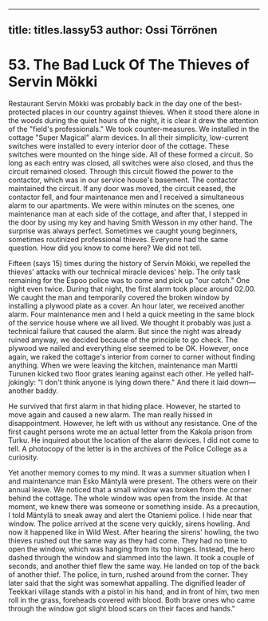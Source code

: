 
---

title: titles.lassy53
author: Ossi Törrönen
---


    
# 53. The Bad Luck Of The Thieves of Servin Mökki

Restaurant Servin Mökki was probably back in the day one of the best-protected places in our country against thieves. When it stood there alone in the woods during the quiet hours of the night, it is clear it drew the attention of the "field's professionals." We took counter-measures. We installed in the cottage "Super Magical" alarm devices. In all their simplicity, low-current switches were installed to every interior door of the cottage. These switches were mounted on the hinge side. All of these formed a circuit. So long as each entry was closed, all switches were also closed, and thus the circuit remained closed. Through this circuit flowed the power to the contactor, which was in our service house's basement. The contactor maintained the circuit. If any door was moved, the circuit ceased, the contactor fell, and four maintenance men and I received a simultaneous alarm to our apartments. We were within minutes on the scenes, one maintenance man at each side of the cottage, and after that, I stepped in the door by using my key and having Smith Wesson in my other hand. The surprise was always perfect. Sometimes we caught young beginners, sometimes routinized professional thieves. Everyone had the same question. How did you know to come here? We did not tell.

Fifteen (says 15) times during the history of Servin Mökki, we repelled the thieves' attacks with our technical miracle devices' help. The only task remaining for the Espoo police was to come and pick up "our catch." One night even twice. During that night, the first alarm took place around 02.00. We caught the man and temporarily covered the broken window by installing a plywood plate as a cover. An hour later, we received another alarm. Four maintenance men and I held a quick meeting in the same block of the service house where we all lived. We thought it probably was just a technical failure that caused the alarm. But since the night was already ruined anyway, we decided because of the principle to go check. The plywood we nailed and everything else seemed to be OK. However, once again, we raked the cottage's interior from corner to corner without finding anything. When we were leaving the kitchen, maintenance man Martti Turunen kicked two floor grates leaning against each other. He yelled half-jokingly: "I don't think anyone is lying down there." And there it laid down—another baddy.

He survived that first alarm in that hiding place. However, he started to move again and caused a new alarm. The man really hissed in disappointment. However, he left with us without any resistance. One of the first caught persons wrote me an actual letter from the Kakola prison from Turku. He inquired about the location of the alarm devices. I did not come to tell. A photocopy of the letter is in the archives of the Police College as a curiosity.

Yet another memory comes to my mind. It was a summer situation when I and maintenance man Esko Mäntylä were present. The others were on their annual leave. We noticed that a small window was broken from the corner behind the cottage. The whole window was open from the inside. At that moment, we knew there was someone or something inside. As a precaution, I told Mäntylä to sneak away and alert the Otaniemi police. I hide near that window. The police arrived at the scene very quickly, sirens howling. And now it happened like in Wild West. After hearing the sirens' howling, the two thieves rushed out the same way as they had come. They had no time to open the window, which was hanging from its top hinges. Instead, the hero dashed through the window and slammed into the lawn. It took a couple of seconds, and another thief flew the same way. He landed on top of the back of another thief. The police, in turn, rushed around from the corner. They later said that the sight was somewhat appalling. The dignified leader of Teekkari village stands with a pistol in his hand, and in front of him, two men roll in the grass, foreheads covered with blood. Both brave ones who came through the window got slight blood scars on their faces and hands."
